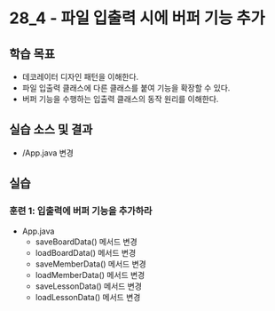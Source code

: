 # 28_4 - 파일 입출력 시에 버퍼 기능 추가 

## 학습 목표 

- 데코레이터 디자인 패턴을 이해한다.
- 파일 입출력 클래스에 다른 클래스를 붙여 기능을 확장할 수 있다.
- 버퍼 기능을 수행하는 입출력 클래스의 동작 원리를 이해한다.

## 실습 소스 및 결과

- /App.java 변경
  
## 실습  

### 훈련 1: 입출력에 버퍼 기능을 추가하라


- App.java
  - saveBoardData() 메서드 변경
  - loadBoardData() 메서드 변경 
  - saveMemberData() 메서드 변경
  - loadMemberData() 메서드 변경 
  - saveLessonData() 메서드 변경
  - loadLessonData() 메서드 변경 
  